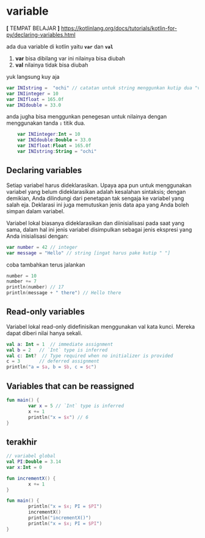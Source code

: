 # variable

**[** TEMPAT BELAJAR **]** 
https://kotlinlang.org/docs/tutorials/kotlin-for-py/declaring-variables.html

ada dua variable di kotlin yaitu **`var`** dan **`val`**

1. **var** bisa dibilang var ini nilainya bisa diubah
1. **val** nilainya tidak bisa diubah

yuk langsung kuy aja 

```kotlin
var INIstring =  "ochi" // catatan untuk string menggunkan kutip dua "value"
var INIinteger = 10
var INIfloat = 165.0f
var INIdouble = 33.0
```
anda jugha bisa menggunkan penegesan untuk nilainya dengan menggunakan tanda **`:`** titik dua.

```kotlin
    var INIinteger:Int = 10
    var INIdouble:Double = 33.0
    var INIfloat:Float = 165.0f
    var INIstring:String = "ochi"
```


## Declaring variables

Setiap variabel harus dideklarasikan. Upaya apa pun untuk menggunakan variabel yang belum dideklarasikan adalah kesalahan sintaksis; dengan demikian, Anda dilindungi dari penetapan tak sengaja ke variabel yang salah eja. Deklarasi ini juga memutuskan jenis data apa yang Anda boleh simpan dalam variabel.

Variabel lokal biasanya dideklarasikan dan diinisialisasi pada saat yang sama, dalam hal ini jenis variabel disimpulkan sebagai jenis ekspresi yang Anda inisialisasi dengan:

```kt
var number = 42 // integer
var message = "Hello" // string [ingat harus pake kutip " "]
```

coba tambahkan terus jalankan
```kt
number = 10
number += 7
println(number) // 17
println(message + " there") // Hello there
```


## Read-only variables
Variabel lokal read-only didefinisikan menggunakan val kata kunci. Mereka dapat diberi nilai hanya sekali.
```kt
val a: Int = 1  // immediate assignment
val b = 2   // `Int` type is inferred
val c: Int?  // Type required when no initializer is provided
c = 3       // deferred assignment
println("a = $a, b = $b, c = $c")
```

## Variables that can be reassigned
```kt
fun main() {
        var x = 5 // `Int` type is inferred
        x += 1
        println("x = $x") // 6
}
```

## terakhir
```kt
// variabel global
val PI:Double = 3.14
var x:Int = 0

fun incrementX() {
        x += 1
}

fun main() {
        println("x = $x; PI = $PI")
        incrementX()
        println("incrementX()")
        println("x = $x; PI = $PI")
}
```
